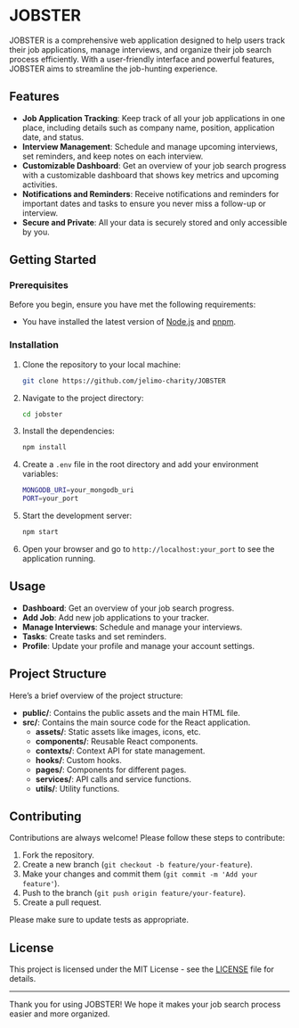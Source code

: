 # JOBSTER

JOBSTER is a comprehensive web application designed to help users track their job applications, manage interviews, and organize their job search process efficiently. With a user-friendly interface and powerful features, JOBSTER aims to streamline the job-hunting experience.

## Features

- **Job Application Tracking**: Keep track of all your job applications in one place, including details such as company name, position, application date, and status.
- **Interview Management**: Schedule and manage upcoming interviews, set reminders, and keep notes on each interview.
- **Customizable Dashboard**: Get an overview of your job search progress with a customizable dashboard that shows key metrics and upcoming activities.
- **Notifications and Reminders**: Receive notifications and reminders for important dates and tasks to ensure you never miss a follow-up or interview.
- **Secure and Private**: All your data is securely stored and only accessible by you.

## Getting Started

### Prerequisites

Before you begin, ensure you have met the following requirements:

- You have installed the latest version of [Node.js](https://nodejs.org/) and [pnpm](https://pnpm.io/cli/install).
### Installation

1. Clone the repository to your local machine:

    ```bash
    git clone https://github.com/jelimo-charity/JOBSTER
    ```

2. Navigate to the project directory:

    ```bash
    cd jobster
    ```

3. Install the dependencies:

    ```bash
    npm install
    ```

4. Create a `.env` file in the root directory and add your environment variables:

    ```bash
    MONGODB_URI=your_mongodb_uri
    PORT=your_port
    ```

5. Start the development server:

    ```bash
    npm start
    ```

6. Open your browser and go to `http://localhost:your_port` to see the application running.

## Usage

- **Dashboard**: Get an overview of your job search progress.
- **Add Job**: Add new job applications to your tracker.
- **Manage Interviews**: Schedule and manage your interviews.
- **Tasks**: Create tasks and set reminders.
- **Profile**: Update your profile and manage your account settings.

## Project Structure

Here’s a brief overview of the project structure:


- **public/**: Contains the public assets and the main HTML file.
- **src/**: Contains the main source code for the React application.
  - **assets/**: Static assets like images, icons, etc.
  - **components/**: Reusable React components.
  - **contexts/**: Context API for state management.
  - **hooks/**: Custom hooks.
  - **pages/**: Components for different pages.
  - **services/**: API calls and service functions.
  - **utils/**: Utility functions.

## Contributing

Contributions are always welcome! Please follow these steps to contribute:

1. Fork the repository.
2. Create a new branch (`git checkout -b feature/your-feature`).
3. Make your changes and commit them (`git commit -m 'Add your feature'`).
4. Push to the branch (`git push origin feature/your-feature`).
5. Create a pull request.

Please make sure to update tests as appropriate.

## License

This project is licensed under the MIT License - see the [LICENSE](LICENSE) file for details.



---

Thank you for using JOBSTER! We hope it makes your job search process easier and more organized.
